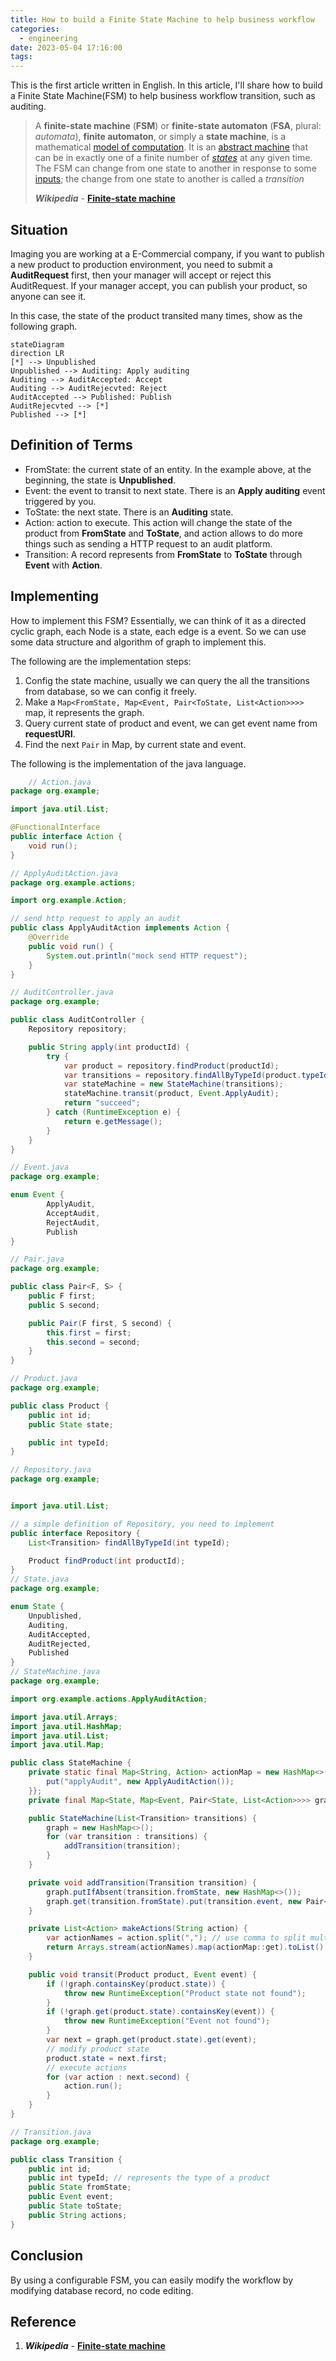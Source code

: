 ```yaml
---
title: How to build a Finite State Machine to help business workflow
categories:
  - engineering
date: 2023-05-04 17:16:00
tags:
---
```



This is the first article written in English. In this article, I'll share how to build a Finite State Machine(FSM) to help business workflow transition, such as auditing.

> A **finite-state machine** (**FSM**) or **finite-state automaton** (**FSA**, plural: *automata*), **finite automaton**, or simply a **state machine**, is a mathematical [model of computation](https://en.wikipedia.org/wiki/Model_of_computation). It is an [abstract machine](https://en.wikipedia.org/wiki/Abstract_machine) that can be in exactly one of a finite number of *[states](https://en.wikipedia.org/wiki/State_(computer_science))* at any given time. The FSM can change from one state to another in response to some [inputs](https://en.wikipedia.org/wiki/Input_(computer_science)); the change from one state to another is called a *transition*
>
> ***Wikipedia*** - **[Finite-state machine](https://en.wikipedia.org/wiki/Finite-state_machine)**

<!--more-->

## Situation

Imaging you are working at a E-Commercial company, if you want to publish a new product to production environment, you need to submit a **AuditRequest** first, then your manager will accept or reject this AuditRequest. If your manager accept, you can publish your product, so anyone can see it.

In this case, the state of the product transited many times, show as the following graph.

```mermaid
stateDiagram
direction LR
[*] --> Unpublished
Unpublished --> Auditing: Apply auditing
Auditing --> AuditAccepted: Accept
Auditing --> AuditRejecvted: Reject
AuditAccepted --> Published: Publish
AuditRejecvted --> [*]
Published --> [*]
```




## Definition of Terms

+ FromState: the current state of an entity. In the example above, at the beginning, the state is **Unpublished**.
+ Event: the event to transit to next state. There is an **Apply auditing** event triggered by you.
+ ToState: the next state.  There is an **Auditing** state.
+ Action: action to execute. This action will change the state of the product from **FromState** and **ToState**, and action allows to do more things such as sending a HTTP request to an audit platform.
+ Transition: A record represents from **FromState** to **ToState** through **Event** with **Action**.

## Implementing

How to implement this FSM? Essentially, we can think of it as a directed cyclic graph, each Node is a state, each edge is a event. So we can use some data structure and algorithm of graph to implement this. 

The following are the implementation steps:

1. Config the state machine, usually we can query the all the transitions from database, so we can config it freely.
2. Make a `Map<FromState, Map<Event, Pair<ToState, List<Action>>>>` map, it represents the graph.
3. Query current state of product and event, we can get event name from **requestURI**.
4. Find the next `Pair` in Map, by current state and event.

The following is the implementation of the java language.

```java
	// Action.java
package org.example;

import java.util.List;

@FunctionalInterface
public interface Action {
    void run();
}

// ApplyAuditAction.java
package org.example.actions;

import org.example.Action;

// send http request to apply an audit
public class ApplyAuditAction implements Action {
    @Override
    public void run() {
        System.out.println("mock send HTTP request");
    }
}

// AuditController.java
package org.example;

public class AuditController {
    Repository repository;

    public String apply(int productId) {
        try {
            var product = repository.findProduct(productId);
            var transitions = repository.findAllByTypeId(product.typeId);
            var stateMachine = new StateMachine(transitions);
            stateMachine.transit(product, Event.ApplyAudit);
            return "succeed";
        } catch (RuntimeException e) {
            return e.getMessage();
        }
    }
}

// Event.java
package org.example;

enum Event {
        ApplyAudit,
        AcceptAudit,
        RejectAudit,
        Publish
}

// Pair.java
package org.example;

public class Pair<F, S> {
    public F first;
    public S second;

    public Pair(F first, S second) {
        this.first = first;
        this.second = second;
    }
}

// Product.java
package org.example;

public class Product {
    public int id;
    public State state;

    public int typeId;
}

// Repository.java
package org.example;


import java.util.List;

// a simple definition of Repository, you need to implement
public interface Repository {
    List<Transition> findAllByTypeId(int typeId);

    Product findProduct(int productId);
}
// State.java
package org.example;

enum State {
    Unpublished,
    Auditing,
    AuditAccepted,
    AuditRejected,
    Published
}
// StateMachine.java
package org.example;

import org.example.actions.ApplyAuditAction;

import java.util.Arrays;
import java.util.HashMap;
import java.util.List;
import java.util.Map;

public class StateMachine {
    private static final Map<String, Action> actionMap = new HashMap<>() {{
        put("applyAudit", new ApplyAuditAction());
    }};
    private final Map<State, Map<Event, Pair<State, List<Action>>>> graph;

    public StateMachine(List<Transition> transitions) {
        graph = new HashMap<>();
        for (var transition : transitions) {
            addTransition(transition);
        }
    }

    private void addTransition(Transition transition) {
        graph.putIfAbsent(transition.fromState, new HashMap<>());
        graph.get(transition.fromState).put(transition.event, new Pair<>(transition.toState, makeActions(transition.actions)));
    }

    private List<Action> makeActions(String action) {
        var actionNames = action.split(","); // use comma to split multi actions
        return Arrays.stream(actionNames).map(actionMap::get).toList();
    }

    public void transit(Product product, Event event) {
        if (!graph.containsKey(product.state)) {
            throw new RuntimeException("Product state not found");
        }
        if (!graph.get(product.state).containsKey(event)) {
            throw new RuntimeException("Event not found");
        }
        var next = graph.get(product.state).get(event);
        // modify product state
        product.state = next.first;
        // execute actions
        for (var action : next.second) {
            action.run();
        }
    }
}

// Transition.java
package org.example;

public class Transition {
    public int id;
    public int typeId; // represents the type of a product
    public State fromState;
    public Event event;
    public State toState;
    public String actions;
}
```

## Conclusion

By using a configurable FSM, you can easily modify the workflow by modifying database record, no code editing.

## Reference

1. ***Wikipedia*** - **[Finite-state machine](https://en.wikipedia.org/wiki/Finite-state_machine)**
